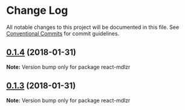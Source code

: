 # Change Log

All notable changes to this project will be documented in this file.
See [Conventional Commits](https://conventionalcommits.org) for commit guidelines.

<a name="0.1.4"></a>
## [0.1.4](https://github.com/wallaroo/mdlzr/compare/v0.1.3...v0.1.4) (2018-01-31)




**Note:** Version bump only for package react-mdlzr

<a name="0.1.3"></a>
## [0.1.3](https://github.com/wallaroo/mdlzr/compare/v0.1.2...v0.1.3) (2018-01-31)




**Note:** Version bump only for package react-mdlzr
